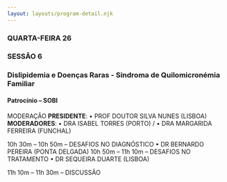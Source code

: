 ```yaml
---
layout: layouts/program-detail.njk
---
```

### QUARTA-FEIRA 26  
### SESSÃO 6
### Dislipidemia e Doenças Raras - Sindroma de Quilomicronémia Familiar
#### Patrocínio – SOBI

MODERAÇÃO
**PRESIDENTE**: • PROF DOUTOR SILVA NUNES (LISBOA)
**MODERADORES**: • DRA ISABEL TORRES (PORTO) /
• DRA MARGARIDA FERREIRA (FUNCHAL)

10h 30m – 10h 50m – DESAFIOS NO DIAGNÓSTICO
• DR BERNARDO PEREIRA (PONTA DELGADA)
10h 50m – 11h 10m – DESAFIOS NO TRATAMENTO
• DR SEQUEIRA DUARTE (LISBOA)

11h 10m – 11h 30m – DISCUSSÃO